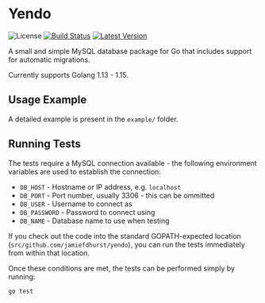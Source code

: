 # Yendo

![License](https://img.shields.io/github/license/jamiefdhurst/yendo.svg)
[![Build Status](https://ci.jamiehurst.co.uk/buildStatus/icon?job=github%2fyendo%2Fmaster)](https://ci.jamiehurst.co.uk/job/github/job/yendo/job/master/)
[![Latest Version](https://img.shields.io/github/release/jamiefdhurst/yendo.svg)](https://github.com/jamiefdhurst/yendo/releases)

A small and simple MySQL database package for Go that includes support for automatic migrations.

Currently supports Golang 1.13 - 1.15.

## Usage Example

A detailed example is present in the `example/` folder. 

## Running Tests

The tests require a MySQL connection available - the following environment variables are used to establish the 
connection:

* `DB_HOST` - Hostname or IP address, e.g. `localhost`
* `DB_PORT` - Port number, usually 3306 - this can be ommitted
* `DB_USER` - Username to connect as
* `DB_PASSWORD` - Password to connect using
* `DB_NAME` - Database name to use when testing

If you check out the code into the standard GOPATH-expected location (`src/github.com/jamiefdhurst/yendo`), you can run 
the tests immediately from within that location.

Once these conditions are met, the tests can be performed simply by running:

```bash
go test
```
